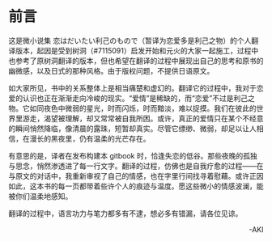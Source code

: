 # 前言

这是微小说集 恋はだいたい利己のもので（暂译为恋爱多是利己之物）的个人翻译版本，起因是受到树洞（#7115091）启发开始和元火的大家一起施工，过程中也参考了原树洞翻译的版本，但也希望在翻译的过程中展现出自己的思考和原书的幽微感，以及日式的那种风格。由于版权问题，不提供日语原文。

如大家所见，书中的关系整体上是相当痛楚和虚幻的。翻译它的过程中，我对于恋爱的认识也正在渐渐走向冷峻的现实。“爱情”是稀缺的，而“恋爱”不过是利己之物。它如同夜色中微弱的星光，时而闪烁，时而黯淡，难以捉摸。我们在彼此的世界里游走，渴望被理解，却又常常被自我所困。或许，真正的爱情只在某个不经意的瞬间悄然降临，像清晨的露珠，短暂却真实。尽管它缥缈、微弱，却足以让人相信，在漫长的黑夜里，仍有温柔的光芒存在。

有意思的是，译者在发布构建本 gitbook 时，恰逢失恋的低谷。那些夜晚的孤独与思念，悄然渗透进了每一行文字。翻译的过程，仿佛也是自我疗愈的过程——在与原文的对话中，我重新审视了自己的情感，也在字里行间找寻着慰藉。或许正因如此，这本书的每一页都带着些许个人的痕迹与温度。愿这些微小的情感波澜，能被你们温柔地感知。

翻译的过程中，语言功力与笔力都多有不逮，想必多有错漏，请各位见谅。

<p align="right">-AKI</p>
